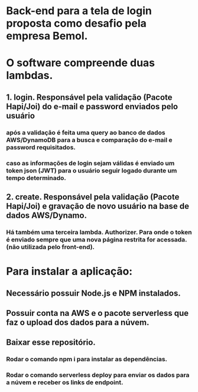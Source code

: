 # Back-end para a tela de login proposta como desafio pela empresa Bemol.
# O software compreende duas lambdas.
## 1. login. Responsável pela validação (Pacote Hapi/Joi) do e-mail e password enviados pelo usuário
### após a validação é feita uma query ao banco de dados AWS/DynamoDB para a busca e comparação do e-mail e password requisitados.
### caso as informações de login sejam válidas é enviado um token json (JWT) para o usuário seguir logado durante um tempo determinado.
## 2. create. Responsável pela validação (Pacote Hapi/Joi) e gravação de novo usuário na base de dados AWS/Dynamo.
### Há também uma terceira lambda. Authorizer. Para onde o token é enviado sempre que uma nova página restrita for acessada. (não utilizada pelo front-end).

# Para instalar a aplicação:
## Necessário possuir Node.js e NPM instalados.
## Possuir conta na AWS e o pacote serverless que faz o upload dos dados para a núvem.
## Baixar esse repositório.
### Rodar o comando npm i para instalar as dependências.
### Rodar o comando serverless deploy para enviar os dados para a núvem e receber os links de endpoint.
